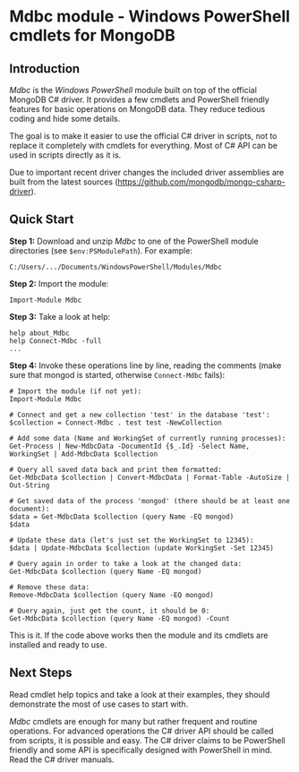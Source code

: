 Mdbc module - Windows PowerShell cmdlets for MongoDB
====================================================

Introduction
------------

*Mdbc* is the *Windows PowerShell* module built on top of the official MongoDB
C# driver. It provides a few cmdlets and PowerShell friendly features for basic
operations on MongoDB data. They reduce tedious coding and hide some details.

The goal is to make it easier to use the official C# driver in scripts, not to
replace it completely with cmdlets for everything. Most of C# API can be used
in scripts directly as it is.

Due to important recent driver changes the included driver assemblies are built
from the latest sources (https://github.com/mongodb/mongo-csharp-driver).

Quick Start
-----------

**Step 1:** Download and unzip *Mdbc* to one of the PowerShell module
directories (see `$env:PSModulePath`). For example:

    C:/Users/.../Documents/WindowsPowerShell/Modules/Mdbc

**Step 2:** Import the module:

    Import-Module Mdbc

**Step 3:** Take a look at help:

    help about_Mdbc
    help Connect-Mdbc -full
    ...

**Step 4:** Invoke these operations line by line, reading the comments (make
sure that mongod is started, otherwise `Connect-Mdbc` fails):

    # Import the module (if not yet):
    Import-Module Mdbc

    # Connect and get a new collection 'test' in the database 'test':
    $collection = Connect-Mdbc . test test -NewCollection

    # Add some data (Name and WorkingSet of currently running processes):
    Get-Process | New-MdbcData -DocumentId {$_.Id} -Select Name, WorkingSet | Add-MdbcData $collection

    # Query all saved data back and print them formatted:
    Get-MdbcData $collection | Convert-MdbcData | Format-Table -AutoSize | Out-String

    # Get saved data of the process 'mongod' (there should be at least one document):
    $data = Get-MdbcData $collection (query Name -EQ mongod)
    $data

    # Update these data (let's just set the WorkingSet to 12345):
    $data | Update-MdbcData $collection (update WorkingSet -Set 12345)

    # Query again in order to take a look at the changed data:
    Get-MdbcData $collection (query Name -EQ mongod)

    # Remove these data:
    Remove-MdbcData $collection (query Name -EQ mongod)

    # Query again, just get the count, it should be 0:
    Get-MdbcData $collection (query Name -EQ mongod) -Count

This is it. If the code above works then the module and its cmdlets are
installed and ready to use.

Next Steps
----------

Read cmdlet help topics and take a look at their examples, they should
demonstrate the most of use cases to start with.

*Mdbc* cmdlets are enough for many but rather frequent and routine operations.
For advanced operations the C# driver API should be called from scripts, it is
possible and easy. The C# driver claims to be PowerShell friendly and some API
is specifically designed with PowerShell in mind. Read the C# driver manuals.
